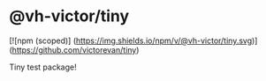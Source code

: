 # @vh-victor/tiny

[![npm (scoped)]
(https://img.shields.io/npm/v/@vh-victor/tiny.svg)]
(https://github.com/victorevan/tiny)

Tiny test package!
